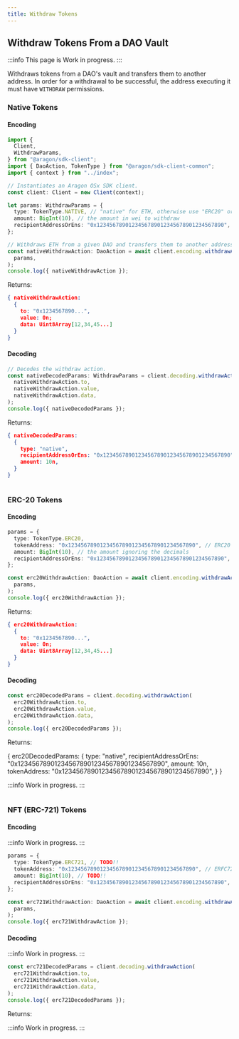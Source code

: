 ```yaml
---
title: Withdraw Tokens
---
```


## Withdraw Tokens From a DAO Vault

:::info
This page is Work in progress.
:::

Withdraws tokens from a DAO's vault and transfers them to another address.
In order for a withdrawal to be successful, the address executing it must have `WITHDRAW` permissions.

### Native Tokens

#### Encoding

```ts
import {
  Client,
  WithdrawParams,
} from "@aragon/sdk-client";
import { DaoAction, TokenType } from "@aragon/sdk-client-common";
import { context } from "../index";

// Instantiates an Aragon OSx SDK client.
const client: Client = new Client(context);

let params: WithdrawParams = {
  type: TokenType.NATIVE, // "native" for ETH, otherwise use "ERC20" or "ERC721" for ERC-20 or ERC-721 Tokens,
  amount: BigInt(10), // the amount in wei to withdraw
  recipientAddressOrEns: "0x1234567890123456789012345678901234567890", // the address to transfer the funds to
};

// Withdraws ETH from a given DAO and transfers them to another address.
const nativeWithdrawAction: DaoAction = await client.encoding.withdrawAction(
  params,
);
console.log({ nativeWithdrawAction });
```


Returns:

```json
{ nativeWithdrawAction:
  {
    to: "0x1234567890...",
    value: 0n;
    data: Uint8Array[12,34,45...]
  }
}
```
#### Decoding

```ts
// Decodes the withdraw action.
const nativeDecodedParams: WithdrawParams = client.decoding.withdrawAction(
  nativeWithdrawAction.to,
  nativeWithdrawAction.value,
  nativeWithdrawAction.data,
);
console.log({ nativeDecodedParams });
```


Returns:

```json
{ nativeDecodedParams:
  {
    type: "native",
    recipientAddressOrEns: "0x1234567890123456789012345678901234567890",
    amount: 10n,
  }
}
```

```ts

```


### ERC-20 Tokens

#### Encoding

```ts
params = {
  type: TokenType.ERC20,
  tokenAddress: "0x1234567890123456789012345678901234567890", // ERC20 token's address
  amount: BigInt(10), // the amount ignoring the decimals
  recipientAddressOrEns: "0x1234567890123456789012345678901234567890", // the address to transfer the funds to
};

const erc20WithdrawAction: DaoAction = await client.encoding.withdrawAction(
  params,
);
console.log({ erc20WithdrawAction });
```


Returns:

```json
{ erc20WithdrawAction:
  {
    to: "0x1234567890...",
    value: 0n;
    data: Uint8Array[12,34,45...]
  }
}
```

#### Decoding

```ts
const erc20DecodedParams = client.decoding.withdrawAction(
  erc20WithdrawAction.to,
  erc20WithdrawAction.value,
  erc20WithdrawAction.data,
);
console.log({ erc20DecodedParams });
```


Returns:

{ erc20DecodedParams:
  {
    type: "native",
    recipientAddressOrEns: "0x1234567890123456789012345678901234567890",
    amount: 10n,
    tokenAddress: "0x1234567890123456789012345678901234567890",
  }
}

:::info
Work in progress.
:::

```ts

```


### NFT (ERC-721) Tokens

#### Encoding

:::info
Work in progress.
:::

```ts
params = {
  type: TokenType.ERC721, // TODO!!
  tokenAddress: "0x1234567890123456789012345678901234567890", // ERFC721's token contract address
  amount: BigInt(10), // TODO!!
  recipientAddressOrEns: "0x1234567890123456789012345678901234567890", // the address to transfer the funds to
};

const erc721WithdrawAction: DaoAction = await client.encoding.withdrawAction(
  params,
);
console.log({ erc721WithdrawAction });
```


#### Decoding

:::info
Work in progress.
:::

```ts
const erc721DecodedParams = client.decoding.withdrawAction(
  erc721WithdrawAction.to,
  erc721WithdrawAction.value,
  erc721WithdrawAction.data,
);
console.log({ erc721DecodedParams });
```


Returns:

:::info
Work in progress.
:::